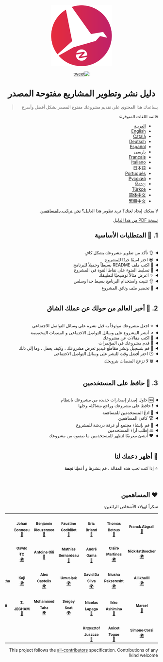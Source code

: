 <div dir="rtl">
<p align="center">
    <img alt="oss image" src="./imgs/zoss-logo.svg" height="200px" width="200px">
</p>

<p align="center">
  <a href="https://twitter.com/intent/tweet?text=How%20to%20promote%20your%20open-source%20projects%20@ZenikaOSS&url=https://github.com/zenika-open-source/open-source-promotion-cheat-sheet&hashtags=OpenSource,CheatSheet">
    <img alt="tweet" src="https://img.shields.io/twitter/url/https/twitter?label=Share%20on%20twitter&style=social" target="_blank" />
  </a>
</p>

<h1 align="center">دليل نشر وتطوير المشاريع مفتوحة المصدر</h1>

> يساعدك هذا المحتوى على تقديم مشروعك مفتوح المصدر بشكل أفضل وأسرع

قائمة اللغات المتوفرة:

- [العربية](./README-ar.md)
- [English](./README.md)
- [Català](./README-ca.md)
- [Deutsch](./README-de.md)
- [Español](./README-es.md)
- [پارسی](./README-fa.md)
- [Français](./README-fr.md)
- [Italiano](./README-it.md)
- [日本語](./README-jp.md)
- [Português](./README-pt.md)
- [Русский](./README-ru.md)
- [සිංහල](./README-si.md)
- [Türkçe](./README-tr.md)
- [简体中文](./README-zh-cn.md)
- [繁體中文](./README-zh-tw.md)

لا يمكنك إيجاد لغتك؟ تريد تطوير هذا الدليل؟ [نحن نرحّب بالمساهمين](./CONTRIBUTING.md)
    
[نسخة PDF من هذا الدليل](./pdf/cheat-sheet.pdf)

## 1. 🎢 المتطلبات الأساسية

<br />

<details>
<summary>👌 تأكد من تطوير مشروعك بشكل كافٍ</summary>
<p>

> يجب أن يكون المشروع/البرنامج مستقرًا بدرجة كافية حتى لا يواجه المستخدمون مشكلة في استخدامه!

</p>
</details>

<details>
<summary>😎 اختر اسمًا جيدًا للمشروع</summary>
<p>

> اختر اسمًا للتطبيق يمكن للمستخدمين تذكره بسهولة

</p>
</details>

<details>
<summary>💅 اكتب ملف README بسيطاً وجميلاً للبرنامج</summary>
<p>

> ملف README هو أول ما يراه الزائرون ، لذا اجعله بسيطًا وجميلًا وسهل القراءة، [إليك قائمة بأمثلة README](https://github.com/matiassingers/awesome-readme).

</p>
</details>

<details>
<summary>💪 تسليط الضوء على نقاط القوة في المشروع</summary>
<p>

> حدد نقاط قوة المشروع و وضحها للزوار

</p>
</details>

<details>
<summary>✨ اعرض مثالاً توضيحيًا لتطبيقك</summary>
<p>

> في الزيارة الأولى ، قد لا يفهم الزوار كيفية عمل المشروع والغرض منه ، لذا يمكنك عرض مثال توضيحي للبرنامج بالطرق التالية:
>
> - صورة متحركة بتنسيق GIF توضح كيفية عمل مشروعك
> - رابط ينقل الزائر إلى المثال التوضيحي

</p>
</details>

<details>
<summary>👌 تثبيت واستخدام البرنامج بسيط جدا وسلس</summary>
<p>

> من المحتمل أن تفقد الزوار إذا لم يكن مشروعك سهل الاستخدام.

</p>
</details>

<details>
<summary>📘 تحضير ملف وثائق المشروع</summary>
<p>

> يعد عمل المستندات من أهم الخطوات. إذا كان لديك وثائق قصيرة لمشروعك ، فيمكنك إتاحتها للجمهور مع ملف README. يمكن أن تساعدك نفس وثائق [vuepress](https://v1.vuepress.vuejs.org) في كتابة وثائق مشروعك بطلاقة وجمال.

 </p>
</details>

<br />

## 2. 📢 أخبر العالم من حولك عن عملك الشاق

<br />

<details>
<summary>⭐ اجعل مشروعك موثوقاً به قبل نشره على وسائل التواصل الاجتماعي</summary>
<p>

> سيتحقق معظم الزوار من عدد النجوم التي يمتلكها المشروع قبل التفكير في استخدامه. يجعل الحد الأدنى من النجوم مشروعك أكثر موثوقية من مشروع بدون نجوم. لهذا السبب يجب أن تطلب من الأشخاص الذين تعرفهم دعم مشروعك قبل إصدار إعلان عام على وسائل التواصل الاجتماعي.

</p>
</details>

<details>
<summary>↗️ أنشر المشروع على وسائل التواصل الاجتماعي و المنصات المخصصة</summary>
<p>

> أخبر العالم عن عملك الرائع! النشر على مواقع التواصل الاجتماعي والمنصات المتخصصة:
>
> - [Twitter](https://twitter.com)
> - [Linkedin](https://www.linkedin.com/)
> - [Facebook](https://www.facebook.com/)
> - [Reddit](https://www.reddit.com/)
> - [Dev.to](https://dev.to/)
> - [Lobsters](https://lobste.rs/)
> - [Hacker News](https://news.ycombinator.com/)
> - [Product Hunt](https://www.producthunt.com/)
> - [Beta page](https://betapage.co/)
> - [Human Coders](https://news.humancoders.com/)

</p>
</details>

<details>
<summary>📃 اكتب مقالات عن مشروعك</summary>
<p>

> اكتب مقالاً عن مشروعك. حول كيفية عملِه ، والمشكلات التي ظهرت لك أثناء الإنشاء ، وما إلى ذلك ، يمكنك نشره على المنصات التالية:
>
> - [medium](https://medium.com/)
> - [dev.to](https://dev.to/)

</p>
</details>

<details>
<summary>🎤 قدم مشروعك في المؤتمرات</summary>
<p>

> يعد تقديم مشروعك في المؤتمرات أو اللقاءات طريقة جيدة لتحسين ظهوره.

</p>
</details>

<details>
<summary>🎥 قم بتسجيل ونشر مقاطع فيديو تعرض مشروعك ، وكيف يعمل ، وما إلى ذلك</summary>
<p>

> تسجيل مقطع فيديو ليس سهلاً. ومع ذلك ، من المحتمل أن تكون الطريقة الأكثر فاعلية لجعل مشروعك مشهورًا.

</p>
</details>

<details>
<summary>🕐 اختر أفضل وقت للنشر على وسائل التواصل الاجتماعي</summary>
<p>

> لا تنشر خلال فترة الإجازات أو عطلات نهاية الأسبوع. عادةً ما يكون أفضل وقت للنشر على الشبكات الاجتماعية هو منتصف الأسبوع.

</p>
</details>

<details>
<summary>🗑 لا تزعج المنصات بترويجك</summary>
<p>

> لا تنشر مرتين على نفس المنصة. سيتم اعتباره عشوائيًا وقد يتسبب في دعاية سيئة لمشروعك.

</p>
</details>

<br />

## 3. 🤝 حافظ على المستخدمين

<br />

<details>
<summary>🆕 حاول إصدار إصدارات جديدة من مشروعك بانتظام</summary>
<p>

> حافظ على مشروعك وقم بتحسينه بإصدارات جديدة وقم بإنشاء سجلات التغيير.

</p>
</details>

<details>
<summary>❗ حافظ على مشروعك وراجع مشاكله وحلها</summary>
<p>

> لا تدع القضايا المفتوحة دون رد. كن لطيفًا مع الأشخاص الذين استغرقوا وقتًا في فتح القضايا. 😉

</p>
</details>

<details>
<summary>🙏 ادعُ المستخدمين للمساهمة</summary>
<p>

> المشروع الصحي هو مشروع مع مجتمع ومساهمين. دع المستخدمين يعرفون أنك بحاجة إلى المساعدة من خلال وضع علامات على بعض المشكلات بعلامات `contribution welcome` أو `good first issue`. [إقرأ المزيد](https://help.github.com/en/articles/about-labels).

</p>
</details>

<details>
<summary>🏆 كافئ المساهمين</summary>
<p>

> كن لطيفا مع الناس الذين ساعدوك! بعض المشاريع مفتوحة المصدر مثل [gatsby](https://github.com/gatsbyjs/gatsby) تكافئ المساهمين بأشياء جيدة.
إذا كنت لا تستطيع تحمل ذلك ، فافعل منشورًا عامًا (على تويتر أو منصات أخرى) حول المساهمة واذكر المؤلف ([هنا مثال على الشكر العام](https://twitter.com/FranckAbgrall/status/1139470547492978688 )). افتح قسم "المساهمون" في المشروع README لشكرهم علنًا أو عرضهم في وثائق مشروعك أو موقع الويب الخاص بك. وهنا بعض الأمثلة:
>
> - [vuepress (contributors README section)](https://github.com/vuejs/vuepress#code-contributors)
> - [Rythm.js (random highlighted contributor on demo page)](https://okazari.github.io/Rythm.js/)

</p>
</details>

<details>
<summary>💬 قم بإنشاء مجتمع أو غرفة دردشة للمشروع</summary>
<p>

> لا تعد مشكلات Github دائمًا أفضل طريقة للتواصل مع المستخدمين. إذا لزم الأمر ، يمكنك استخدام منصات الدردشة للمناقشة معهم:
>
> - [Discord](https://discord.com)
> - [Slack](https://slack.com)
> - [Gitter](https://gitter.im/)

</p>
</details>

<details>
<summary>🔙 إطلب آراء المستخدمين</summary>
<p>

> آراء المستخدمين هي أفضل طريقة لتحسين مشروعك. ربما لديهم ميزات وأفكار يمكن أن تجعل مشروعك أفضل.

</p>
</details>

<details>
<summary>❤️ أنشئ معرضًا لتظهر للمستخدمين ما صنعوه من مشروعك</summary>
<p>

> سيثق الزوار في مشروعك إذا رأوا حالات استخدام وقصص نجاح ملموسة ، على سبيل المثال ، [the vuepress gallery](https://vuepress.gallery/).

</p>
</details>

<br />

## 🙏 أظهر دعمك لنا

⭐️ إذا كنت تحب هذه المقالة ، قم بنشرها و أعطِنا **نجمة**

<br />

## ❤️ المساهمين

شكراً لهؤلاء الأشخاص الرائعين:

<!-- ALL-CONTRIBUTORS-LIST:START - Do not remove or modify this section -->
<!-- prettier-ignore-start -->
<!-- markdownlint-disable -->
<table>
  <tr>
    <td align="center"><a href="https://www.franck-abgrall.me/"><img src="https://avatars3.githubusercontent.com/u/9840435?v=4?s=100" width="100px;" alt=""/><br /><sub><b>Franck Abgrall</b></sub></a><br /><a href="https://github.com/zenika-open-source/promote-open-source-project/commits?author=kefranabg" title="Documentation">📖</a></td>
    <td align="center"><a href="https://github.com/tbetous"><img src="https://avatars3.githubusercontent.com/u/4435536?v=4?s=100" width="100px;" alt=""/><br /><sub><b>Thomas Betous</b></sub></a><br /><a href="https://github.com/zenika-open-source/promote-open-source-project/commits?author=tbetous" title="Documentation">📖</a></td>
    <td align="center"><a href="https://github.com/ebriand"><img src="https://avatars1.githubusercontent.com/u/1011902?v=4?s=100" width="100px;" alt=""/><br /><sub><b>Eric Briand</b></sub></a><br /><a href="https://github.com/zenika-open-source/promote-open-source-project/commits?author=ebriand" title="Documentation">📖</a></td>
    <td align="center"><a href="https://github.com/FaustineG"><img src="https://avatars.githubusercontent.com/u/27639429?v=4?s=100" width="100px;" alt=""/><br /><sub><b>Faustine Godbillot</b></sub></a><br /><a href="https://github.com/zenika-open-source/promote-open-source-project/commits?author=FaustineG" title="Documentation">📖</a></td>
    <td align="center"><a href="https://myvirtualstorybook.com/"><img src="https://avatars1.githubusercontent.com/u/5747538?v=4?s=100" width="100px;" alt=""/><br /><sub><b>Benjamin Plouzennec</b></sub></a><br /><a href="https://github.com/zenika-open-source/promote-open-source-project/commits?author=Okazari" title="Documentation">📖</a></td>
    <td align="center"><a href="https://github.com/Zenigata"><img src="https://avatars1.githubusercontent.com/u/1022393?v=4?s=100" width="100px;" alt=""/><br /><sub><b>Johan Bonneau</b></sub></a><br /><a href="https://github.com/zenika-open-source/promote-open-source-project/commits?author=Zenigata" title="Documentation">📖</a></td>
    <td align="center"><a href="https://github.com/bpetetot"><img src="https://avatars3.githubusercontent.com/u/516360?v=4?s=100" width="100px;" alt=""/><br /><sub><b>Benjamin Petetot</b></sub></a><br /><a href="https://github.com/zenika-open-source/promote-open-source-project/commits?author=bpetetot" title="Documentation">📖</a></td>
  </tr>
  <tr>
    <td align="center"><a href="https://nick-hat-boecker.de"><img src="https://avatars0.githubusercontent.com/u/8366071?v=4?s=100" width="100px;" alt=""/><br /><sub><b>NickHatBoecker</b></sub></a><br /><a href="#translation-NickHatBoecker" title="Translation">🌍</a></td>
    <td align="center"><a href="https://github.com/Claire"><img src="https://avatars2.githubusercontent.com/u/5114096?v=4?s=100" width="100px;" alt=""/><br /><sub><b>Claire Martinez</b></sub></a><br /><a href="#translation-claire" title="Translation">🌍</a></td>
    <td align="center"><a href="https://hazeforum.com/"><img src="https://avatars2.githubusercontent.com/u/31011359?v=4?s=100" width="100px;" alt=""/><br /><sub><b>André Gama</b></sub></a><br /><a href="https://github.com/zenika-open-source/promote-open-source-project/commits?author=andregamma" title="Documentation">📖</a></td>
    <td align="center"><a href="https://github.com/mbernardeau"><img src="https://avatars0.githubusercontent.com/u/7049049?v=4?s=100" width="100px;" alt=""/><br /><sub><b>Mathias Bernardeau</b></sub></a><br /><a href="https://github.com/zenika-open-source/promote-open-source-project/commits?author=mbernardeau" title="Documentation">📖</a></td>
    <td align="center"><a href="https://github.com/Antoineoili"><img src="https://avatars1.githubusercontent.com/u/50737365?v=4?s=100" width="100px;" alt=""/><br /><sub><b>Antoine Oili</b></sub></a><br /><a href="https://github.com/zenika-open-source/promote-open-source-project/commits?author=Antoineoili" title="Documentation">📖</a></td>
    <td align="center"><a href="https://twitter.com/dev_oswld"><img src="https://avatars1.githubusercontent.com/u/40254158?v=4?s=100" width="100px;" alt=""/><br /><sub><b>Oswld TC</b></sub></a><br /><a href="#translation-dev-oswld" title="Translation">🌍</a></td>
    <td align="center"><a href="https://yizhiyue.me"><img src="https://avatars3.githubusercontent.com/u/8545277?v=4?s=100" width="100px;" alt=""/><br /><sub><b>Zhiyue Yi</b></sub></a><br /><a href="#translation-ZhiyueYi" title="Translation">🌍</a></td>
  </tr>
  <tr>
    <td align="center"><a href="https://github.com/aliruss"><img src="https://avatars3.githubusercontent.com/u/32896351?v=4?s=100" width="100px;" alt=""/><br /><sub><b>Ali khalili</b></sub></a><br /><a href="#translation-aliruss" title="Translation">🌍</a></td>
    <td align="center"><a href="https://pakseresht.eu/"><img src="https://avatars3.githubusercontent.com/u/9018054?v=4?s=100" width="100px;" alt=""/><br /><sub><b>Niusha Pakseresht</b></sub></a><br /><a href="#translation-niusha-paks" title="Translation">🌍</a></td>
    <td align="center"><a href="https://github.com/david-dasilva"><img src="https://avatars1.githubusercontent.com/u/372391?v=4?s=100" width="100px;" alt=""/><br /><sub><b>David Da Silva</b></sub></a><br /><a href="#translation-david-dasilva" title="Translation">🌍</a></td>
    <td align="center"><a href="http://umuts.info"><img src="https://avatars2.githubusercontent.com/u/3245166?v=4?s=100" width="100px;" alt=""/><br /><sub><b>Umut Işık</b></sub></a><br /><a href="#translation-umutphp" title="Translation">🌍</a></td>
    <td align="center"><a href="https://github.com/alextremp"><img src="https://avatars0.githubusercontent.com/u/20399660?v=4?s=100" width="100px;" alt=""/><br /><sub><b>Alex Castells</b></sub></a><br /><a href="#translation-alextremp" title="Translation">🌍</a></td>
    <td align="center"><a href="https://kojikoji.ga"><img src="https://avatars0.githubusercontent.com/u/474225?v=4?s=100" width="100px;" alt=""/><br /><sub><b>Koji</b></sub></a><br /><a href="#translation-koji" title="Translation">🌍</a></td>
    <td align="center"><a href="https://github.com/MasterBrian99"><img src="https://avatars0.githubusercontent.com/u/37585474?v=4?s=100" width="100px;" alt=""/><br /><sub><b>pasindu p konghawaththa</b></sub></a><br /><a href="#translation-MasterBrian99" title="Translation">🌍</a></td>
  </tr>
  <tr>
    <td align="center"><a href="http://adsoleware.com/"><img src="https://avatars.githubusercontent.com/u/40896559?v=4?s=100" width="100px;" alt=""/><br /><sub><b>Marcel</b></sub></a><br /><a href="https://github.com/zenika-open-source/promote-open-source-project/commits?author=hackthedev" title="Documentation">📖</a></td>
    <td align="center"><a href="https://bandism.net/"><img src="https://avatars.githubusercontent.com/u/22633385?v=4?s=100" width="100px;" alt=""/><br /><sub><b>Ikko Ashimine</b></sub></a><br /><a href="https://github.com/zenika-open-source/promote-open-source-project/commits?author=eltociear" title="Documentation">📖</a></td>
    <td align="center"><a href="https://github.com/nlepage"><img src="https://avatars.githubusercontent.com/u/19571875?v=4?s=100" width="100px;" alt=""/><br /><sub><b>Nicolas Lepage</b></sub></a><br /><a href="#maintenance-nlepage" title="Maintenance">🚧</a></td>
    <td align="center"><a href="https://github.com/sergey-scat"><img src="https://avatars.githubusercontent.com/u/31442538?v=4?s=100" width="100px;" alt=""/><br /><sub><b>Sergey Scat</b></sub></a><br /><a href="#translation-sergey-scat" title="Translation">🌍</a></td>
    <td align="center"><a href="https://github.com/JustE3saR"><img src="https://avatars.githubusercontent.com/u/62352949?v=4?s=100" width="100px;" alt=""/><br /><sub><b>Mohammed Taha</b></sub></a><br /><a href="#translation-JustE3saR" title="Translation">🌍</a></td>
    <td align="center"><a href="https://github.com/Tazminia"><img src="https://avatars.githubusercontent.com/u/41241424?v=4?s=100" width="100px;" alt=""/><br /><sub><b>T. JEGHAM</b></sub></a><br /><a href="https://github.com/zenika-open-source/promote-open-source-project/pulls?q=is%3Apr+reviewed-by%3ATazminia" title="Reviewed Pull Requests">👀</a></td>
    <td align="center"><a href="https://github.com/Tarektouati"><img src="https://avatars.githubusercontent.com/u/19335073?v=4?s=100" width="100px;" alt=""/><br /><sub><b>Tarek Touati</b></sub></a><br /><a href="https://github.com/zenika-open-source/promote-open-source-project/pulls?q=is%3Apr+reviewed-by%3ATarektouati" title="Reviewed Pull Requests">👀</a></td>
  </tr>
  <tr>
    <td align="center"><a href="https://github.com/simonecorsi"><img src="https://avatars.githubusercontent.com/u/5617452?v=4?s=100" width="100px;" alt=""/><br /><sub><b>Simone Corsi</b></sub></a><br /><a href="#translation-simonecorsi" title="Translation">🌍</a></td>
    <td align="center"><a href="https://github.com/atogue"><img src="https://avatars.githubusercontent.com/u/5642182?v=4?s=100" width="100px;" alt=""/><br /><sub><b>Anicet Togue</b></sub></a><br /><a href="https://github.com/zenika-open-source/promote-open-source-project/pulls?q=is%3Apr+reviewed-by%3Aatogue" title="Reviewed Pull Requests">👀</a></td>
    <td align="center"><a href="https://www.linkedin.com/in/krzysztof-juszcze-01b395118/"><img src="https://avatars.githubusercontent.com/u/17763895?v=4?s=100" width="100px;" alt=""/><br /><sub><b>Krzysztof Juszcze</b></sub></a><br /><a href="https://github.com/zenika-open-source/promote-open-source-project/commits?author=Gerappa92" title="Documentation">📖</a></td>
  </tr>
</table>

<!-- markdownlint-restore -->
<!-- prettier-ignore-end -->

<!-- ALL-CONTRIBUTORS-LIST:END -->
    
This project follows the [all-contributors](https://github.com/all-contributors/all-contributors) specification. Contributions of any kind welcome!
</div>
